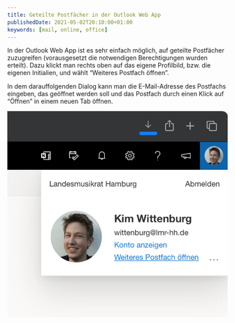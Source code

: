 ```yaml
---
title: Geteilte Postfächer in der Outlook Web App
publishedDate: 2021-05-02T20:10:00+01:00
keywords: [mail, online, office]
---
```


In der Outlook Web App ist es sehr einfach möglich, auf geteilte Postfächer zuzugreifen (vorausgesetzt die notwendigen Berechtigungen wurden erteilt). Dazu klickt man rechts oben auf das eigene Profilbild, bzw. die eigenen Initialien, und wählt “Weiteres Postfach öffnen”.

In dem darauffolgenden Dialog kann man die E-Mail-Adresse des Postfachs eingeben, das geöffnet werden soll und das Postfach durch einen Klick auf “Öffnen” in einem neuen Tab öffnen.

![Weiteres Postfach öffnen](open-inbox.png)

